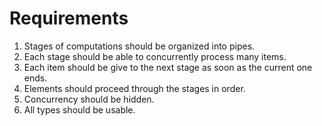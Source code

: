 # Requirements

1. Stages of computations should be organized into pipes.
2. Each stage should be able to concurrently process many items.
3. Each item should be give to the next stage as soon as the current one ends.
4. Elements should proceed through the stages in order.
5. Concurrency should be hidden.
6. All types should be usable.
